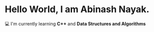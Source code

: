 # Hello World, I am Abinash Nayak.

💻 I'm currently learning **C++** and **Data Structures and Algorithms**